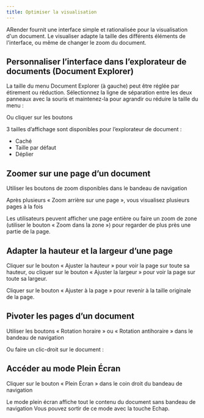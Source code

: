 ```yaml
---
title: Optimiser la visualisation
---
```


ARender fournit une interface simple et rationalisée pour la
visualisation d'un document. Le visualiser adapte la taille des
différents éléments de l'interface, ou même de changer le zoom du
document.

## Personnaliser l’interface dans l’explorateur de documents (Document Explorer)

La taille du menu Document Explorer (à gauche) peut être réglée par
étirement ou réduction. Sélectionnez la ligne de séparation entre les
deux panneaux avec la souris et maintenez-la pour agrandir ou réduire la
taille du menu :

<!-- Commentaire nettoyé -->

Ou cliquer sur les boutons

<!-- Commentaire nettoyé -->

3 tailles d’affichage sont disponibles pour l’explorateur de document :

- Caché
- Taille par défaut
- Déplier

## Zoomer sur une page d’un document

Utiliser les boutons de zoom disponibles dans le bandeau de navigation

<!-- Commentaire nettoyé -->

Après plusieurs « Zoom arrière sur une page », vous visualisez plusieurs
pages à la fois

<!-- Commentaire nettoyé -->

Les utilisateurs peuvent afficher une page entière ou faire un zoom de
zone (utiliser le bouton « Zoom dans la zone ») pour regarder de plus
près une partie de la page.

<!-- Commentaire nettoyé -->

## Adapter la hauteur et la largeur d’une page

Cliquer sur le bouton « Ajuster la hauteur » pour voir la page sur toute
sa hauteur, ou cliquer sur le bouton « Ajuster la largeur » pour voir la
page sur toute sa largeur.

<!-- Commentaire nettoyé -->

Cliquer sur le bouton « Ajuster à la page » pour revenir à la taille
originale de la page.

## Pivoter les pages d’un document

Utiliser les boutons « Rotation horaire » ou « Rotation antihoraire »
dans le bandeau de navigation

<!-- Commentaire nettoyé -->

Ou faire un clic-droit sur le document :

<!-- Commentaire nettoyé -->

## Accéder au mode Plein Écran

Cliquer sur le bouton « Plein Écran » dans le coin droit du bandeau de
navigation

<!-- Commentaire nettoyé -->

Le mode plein écran affiche tout le contenu du document sans bandeau de
navigation Vous pouvez sortir de ce mode avec la touche Echap.
